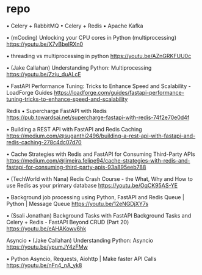 # repo


•	Celery + RabbitMQ
•	Celery + Redis
•	Apache Kafka

•	(mCoding) Unlocking your CPU cores in Python (multiprocessing)
https://youtu.be/X7vBbelRXn0

•	threading vs multiprocessing in python
https://youtu.be/AZnGRKFUU0c

•	(Jake Callahan) Understanding Python: Multiprocessing
https://youtu.be/Zziu_duALcE

•	FastAPI Performance Tuning: Tricks to Enhance Speed and Scalability - LoadForge Guides
https://loadforge.com/guides/fastapi-performance-tuning-tricks-to-enhance-speed-and-scalability



Redis
•	Supercharge FastAPI with Redis
https://pub.towardsai.net/supercharge-fastapi-with-redis-74f2e70e0d4f

•	Building a REST API with FastAPI and Redis Caching
https://medium.com/@suganthi2496/building-a-rest-api-with-fastapi-and-redis-caching-278c4dc07d70

•	Cache Strategies with Redis and FastAPI for Consuming Third-Party APIs
https://medium.com/@limeira.felipe94/cache-strategies-with-redis-and-fastapi-for-consuming-third-party-apis-93a895eeb788


•	(TechWorld with Nana) Redis Crash Course - the What, Why and How to use Redis as your primary database
https://youtu.be/OqCK95AS-YE

•	Background job processing using Python, FastAPI and Redis Queue | Python | Message Queue
https://youtu.be/12eNGDjXY7s

•	(Ssali Jonathan) Background Tasks with FastAPI Background Tasks and Celery + Redis - FastAPI Beyond CRUD (Part 20)
https://youtu.be/eAHAKowv6hk



Asyncio
•	(Jake Callahan) Understanding Python: Asyncio
https://youtu.be/ypumJY4zFMw

•	Python Asyncio, Requests, Aiohttp | Make faster API Calls
https://youtu.be/nFn4_nA_yk8


